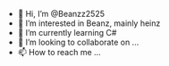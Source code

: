 - 👋 Hi, I’m @Beanzz2525
- 👀 I’m interested in Beanz, mainly heinz
- 🌱 I’m currently learning C#
- 💞️ I’m looking to collaborate on ...
- 📫 How to reach me ...

<!---
Beanzz2525/Beanzz2525 is a ✨ special ✨ repository because its `README.md` (this file) appears on your GitHub profile.
You can click the Preview link to take a look at your changes.
--->
